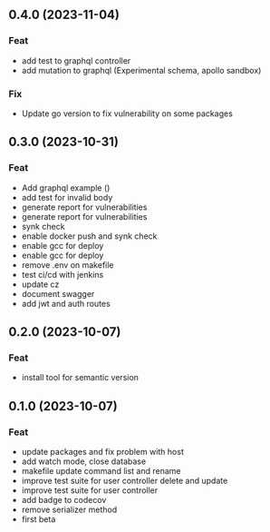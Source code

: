 ## 0.4.0 (2023-11-04)

### Feat

- add test to graphql controller
- add mutation to graphql (Experimental schema, apollo sandbox)

### Fix

- Update go version to fix vulnerability on some packages

## 0.3.0 (2023-10-31)

### Feat

- Add graphql example ()
- add test for invalid body
- generate report for vulnerabilities
- generate report for vulnerabilities
-  synk check
- enable docker push and synk check
- enable gcc for deploy
- enable gcc for deploy
- remove .env on makefile
- test ci/cd with jenkins
- update cz
- document swagger
- add jwt and auth routes

## 0.2.0 (2023-10-07)

### Feat

- install tool for semantic version

## 0.1.0 (2023-10-07)

### Feat

- update packages and fix problem with host
- add watch mode, close database
- makefile update command list and rename
- improve test suite for user controller delete and update
- improve test suite for user controller
- add badge to codecov
- remove serializer method
- first beta

